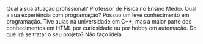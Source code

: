 Qual a sua atuação profissional? Professor de Física no Ensino Médio.
Qual a sua experiência com programação? Possuo um leve conhecimento em programação. Tive aulas na universidade em C++, mas a maior parte dos conhecimentos em HTML por curiosidade ou por hobby em automação.
Do que irá se tratar o seu projeto? Não faço ideia.
